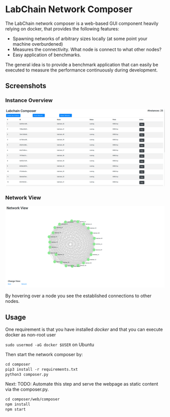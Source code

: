 # LabChain Network Composer

The LabChain network composer is a web-based GUI component heavily relying on docker, that provides the following features:

- Spawning networks of arbitrary sizes locally (at some point your machine overburdened)
- Measures the connectivity. What node is connect to what other nodes?
- Easy application of benchmarks.

The general idea is to provide a benchmark application that can easily be executed to measure the performance continuously during
development.

## Screenshots

### Instance Overview

![Instance Overview](./doc/instance_overview.png)

### Network View

![Network View](./doc/network_view.png)

By hovering over a node you see the established connections to other nodes.

## Usage

One requirement is that you have installed _docker_ and that you can execute docker as non-root user

`sudo usermod -aG docker $USER` on Ubuntu

Then start the network composer by:

```
cd composer
pip3 install -r requirements.txt
python3 composer.py
```

Next:
TODO: Automate this step and serve the webpage as static content via the composer.py.

```
cd composer/web/composer
npm install
npm start
```
